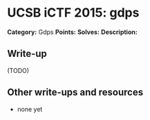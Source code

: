 # UCSB iCTF 2015: gdps

**Category:** Gdps
**Points:** 
**Solves:** 
**Description:**



## Write-up

(TODO)

## Other write-ups and resources

* none yet
